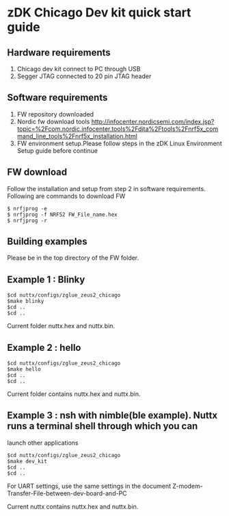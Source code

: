 # zDK Chicago Dev kit quick start guide

## Hardware requirements

1) Chicago dev kit connect to PC through USB
2) Segger JTAG connected to 20 pin JTAG header

## Software requirements

1) FW repository downloaded
2) Nordic fw download tools
http://infocenter.nordicsemi.com/index.jsp?topic=%2Fcom.nordic.infocenter.tools%2Fdita%2Ftools%2Fnrf5x_command_line_tools%2Fnrf5x_installation.html
3) FW environment setup.Please follow steps in the zDK Linux Environment Setup guide before continue


## FW download

Follow the installation and setup from step 2 in software requirements. Following are commands to download FW

```shell
$ nrfjprog -e
$ nrfjprog -f NRF52 FW_File_name.hex
$ nrfjprog -r
```


## Building examples

Please be in the top directory of the FW folder.

## Example 1 : Blinky

```shell
$cd nuttx/configs/zglue_zeus2_chicago
$make blinky
$cd ..
$cd ..
```

Current folder nuttx.hex and nuttx.bin.

## Example 2 : hello

```shell
$cd nuttx/configs/zglue_zeus2_chicago
$make hello
$cd ..
$cd ..
```

Current folder contains nuttx.hex and nuttx.bin.

## Example 3 : nsh with nimble(ble example). Nuttx runs a terminal shell through which you can
launch other applications

```shell
$cd nuttx/configs/zglue_zeus2_chicago
$make dev_kit
$cd ..
$cd ..
```

For UART settings, use the same settings in the document Z-modem-Transfer-File-between-dev-board-and-PC

Current nuttx contains nuttx.hex and nuttx.bin.



